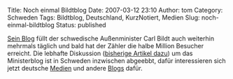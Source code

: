 Title: Noch einmal Bildtblog
Date: 2007-03-12 23:10
Author: tom
Category: Schweden
Tags: Bildtblog, Deutschland, KurzNotiert, Medien
Slug: noch-einmal-bildtblog
Status: published

[Sein Blog](http://carlbildt.wordpress.com/) füllt der schwedische
Außenminister Carl Bildt auch weiterhin mehrmals täglich und bald hat
der Zähler die halbe Million Besucher erreicht. Die lebhafte Diskussion
([bisherige Artikel dazu](http://www.fiket.de/tag/bildtblog)) um das
Ministerblog ist in Schweden inzwischen abgeebbt, dafür interessieren
sich jetzt deutsche
[Medien](http://www.taz.de/pt/2007/03/12/a0114.1/text) und andere
[Blogs](http://www.basicthinking.de/blog/2007/03/12/dem-schwedischen-aussenminister-sein-persoenliches-verteidigungsblog/)
dafür.

